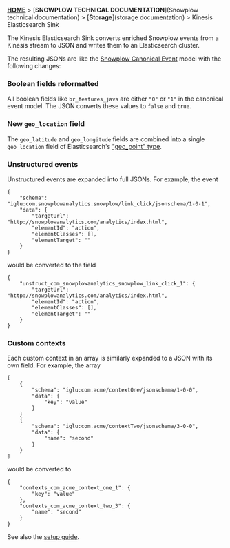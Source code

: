 [**HOME**](Home) > [**SNOWPLOW TECHNICAL DOCUMENTATION**](Snowplow technical documentation) > [**Storage**](storage documentation) > Kinesis Elasticsearch Sink

The Kinesis Elasticsearch Sink converts enriched Snowplow events from a Kinesis stream to JSON and writes them to an Elasticsearch cluster.

The resulting JSONs are like the [Snowplow Canonical Event](canonical-event-model) model with the following changes:

### Boolean fields reformatted

All boolean fields like `br_features_java` are either `"0"` or `"1"` in the canonical event model. The JSON converts these values to `false` and `true`.

### New `geo_location` field

The `geo_latitude` and `geo_longitude` fields are combined into a single `geo_location` field of Elasticsearch's ["geo_point" type][geopoint].

### Unstructured events

Unstructured events are expanded into full JSONs. For example, the event

```
{
    "schema": "iglu:com.snowplowanalytics.snowplow/link_click/jsonschema/1-0-1",
    "data": {
        "targetUrl": "http://snowplowanalytics.com/analytics/index.html",
        "elementId": "action",
        "elementClasses": [],
        "elementTarget": ""
	}
}
```

would be converted to the field

```
{
    "unstruct_com_snowplowanalytics_snowplow_link_click_1": {
        "targetUrl": "http://snowplowanalytics.com/analytics/index.html",
        "elementId": "action",
        "elementClasses": [],
        "elementTarget": ""
    }
}
```

### Custom contexts

Each custom context in an array is similarly expanded to a JSON with its own field. For example, the array

```
[
    {
        "schema": "iglu:com.acme/contextOne/jsonschema/1-0-0",
        "data": {
            "key": "value"
        }
    }
    {
        "schema": "iglu:com.acme/contextTwo/jsonschema/3-0-0",
        "data": {
            "name": "second"
        }
    }
]
```

would be converted to

```
{
    "contexts_com_acme_context_one_1": {
        "key": "value"
    },
    "contexts_com_acme_context_two_3": {
        "name": "second"
    }    
}
```

See also the [setup guide][setup-guide].

[geopoint]: http://www.elasticsearch.org/guide/en/elasticsearch/reference/current/mapping-geo-point-type.html
[setup-guide]: Kinesis-Elasticsearch-Sink-Setup
